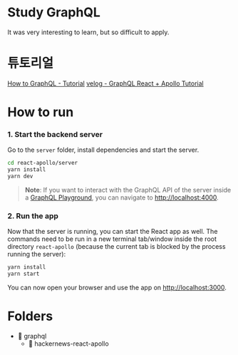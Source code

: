 # Study GraphQL
It was very interesting to learn, but so difficult to apply.

튜토리얼
=============
[How to GraphQL - Tutorial](https://www.howtographql.com/react-apollo/1-getting-started/)
[velog - GraphQL React + Apollo Tutorial](https://velog.io/@cadenzah/graphql-apollo-02-getting-started)

How to run
=============
### 1. Start the backend server

Go to the `server` folder, install dependencies and start the server. 

```sh
cd react-apollo/server
yarn install
yarn dev
```

> **Note**: If you want to interact with the GraphQL API of the server inside a [GraphQL Playground](https://github.com/prisma/graphql-playground), you can navigate to [http://localhost:4000](http://localhost:4000).

### 2. Run the app

Now that the server is running, you can start the React app as well. The commands need to be run in a new terminal tab/window inside the root directory `react-apollo` (because the current tab is blocked by the process running the server):

```sh
yarn install
yarn start
```

You can now open your browser and use the app on [http://localhost:3000](http://localhost:3000).

Folders
=============
- :file_folder: graphql
  - :open_file_folder: hackernews-react-apollo
